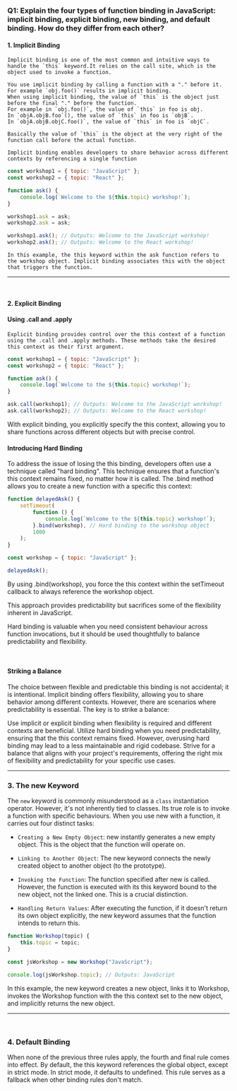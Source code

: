 ### Q1: Explain the four types of function binding in JavaScript: implicit binding, explicit binding, new binding, and default binding. How do they differ from each other?

#### 1. Implicit Binding
    Implicit binding is one of the most common and intuitive ways to handle the `this` keyword.It relies on the call site, which is the object used to invoke a function.

    You use implicit binding by calling a function with a "." before it. For example `obj.foo()` results in implicit binding.
    When using implicit binding, the value of `this` is the object just before the final "." before the function.
    For example in `obj.foo()`, the value of `this` in foo is obj.
    In `objA.objB.foo`(), the value of `this` in foo is `objB`.
    In `objA.objB.objC.foo()`, the value of `this` in foo is `objC`.

    Basically the value of `this` is the object at the very right of the function call before the actual function.

    Implicit binding enables developers to share behavior across different contexts by referencing a single function

```js
const workshop1 = { topic: "JavaScript" };
const workshop2 = { topic: "React" };

function ask() {
    console.log(`Welcome to the ${this.topic} workshop!`);
}

workshop1.ask = ask;
workshop2.ask = ask;

workshop1.ask(); // Outputs: Welcome to the JavaScript workshop!
workshop2.ask(); // Outputs: Welcome to the React workshop!
```
    In this example, the this keyword within the ask function refers to the workshop object. Implicit binding associates this with the object that triggers the function.

---

<br>

#### 2. Explicit Binding 

#### Using .call and .apply
    Explicit binding provides control over the this context of a function using the .call and .apply methods. These methods take the desired this context as their first argument.
```js
const workshop1 = { topic: "JavaScript" };
const workshop2 = { topic: "React" };

function ask() {
    console.log(`Welcome to the ${this.topic} workshop!`);
}

ask.call(workshop1); // Outputs: Welcome to the JavaScript workshop!
ask.call(workshop2); // Outputs: Welcome to the React workshop!
```

With explicit binding, you explicitly specify the this context, allowing you to share functions across different objects but with precise control.

#### Introducing Hard Binding
To address the issue of losing the this binding, developers often use a technique called "hard binding". This technique ensures that a function's this context remains fixed, no matter how it is called. The .bind method allows you to create a new function with a specific this context: 

```js
function delayedAsk() {
    setTimeout(
        function () {
            console.log(`Welcome to the ${this.topic} workshop!`);
        }.bind(workshop), // Hard binding to the workshop object
        1000
    );
}

const workshop = { topic: "JavaScript" };

delayedAsk();
```

By using .bind(workshop), you force the this context within the setTimeout callback to always reference the workshop object.

This approach provides predictability but sacrifices some of the flexibility inherent in JavaScript.

Hard binding is valuable when you need consistent behaviour across function invocations, but it should be used thoughtfully to balance predictability and flexibility.

<br>

#### Striking a Balance

The choice between flexible and predictable this binding is not accidental; it is intentional. Implicit binding offers flexibility, allowing you to share behavior among different contexts. However, there are scenarios where predictability is essential. The key is to strike a balance:

Use implicit or explicit binding when flexibility is required and different contexts are beneficial.
Utilize hard binding when you need predictability, ensuring that the this context remains fixed.
However, overusing hard binding may lead to a less maintainable and rigid codebase. Strive for a balance that aligns with your project's requirements, offering the right mix of flexibility and predictability for your specific use cases.

--- 

### 3. The new Keyword
The `new` keyword is commonly misunderstood as a `class` instantiation operator. However, it's not inherently tied to classes. Its true role is to invoke a function with specific behaviours. When you use new with a function, it carries out four distinct tasks:

- `Creating a New Empty Object`: new instantly generates a new empty object. This is the object that the function will operate on.

- `Linking to Another Object`: The new keyword connects the newly created object to another object (to the prototype).

- `Invoking the Function`: The function specified after new is called. However, the function is executed with its this keyword bound to the new object, not the linked one. This is a crucial distinction.

- `Handling Return Values`: After executing the function, if it doesn't return its own object explicitly, the new keyword assumes that the function intends to return this.

```js
function Workshop(topic) {
    this.topic = topic;
}

const jsWorkshop = new Workshop("JavaScript");

console.log(jsWorkshop.topic); // Outputs: JavaScript
```
In this example, the new keyword creates a new object, links it to Workshop, invokes the Workshop function with the this context set to the new object, and implicitly returns the new object.

---

<br>

### 4. Default Binding

When none of the previous three rules apply, the fourth and final rule comes into effect. By default, the this keyword references the global object, except in strict mode. In strict mode, it defaults to undefined. This rule serves as a fallback when other binding rules don't match.